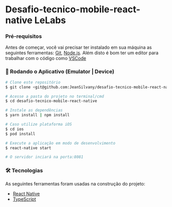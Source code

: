 # Desafio-tecnico-mobile-react-native LeLabs

### Pré-requisitos

Antes de começar, você vai precisar ter instalado em sua máquina as seguintes ferramentas:
[Git](https://git-scm.com), [Node.js](https://nodejs.org/en/). 
Além disto é bom ter um editor para trabalhar com o código como [VSCode](https://code.visualstudio.com/)

### 🎲 Rodando o Aplicativo (Emulator | Device)

```bash
# Clone este repositório
$ git clone <git@github.com:JeanSilvany/desafio-tecnico-mobile-react-native.git>

# Acesse a pasta do projeto no terminal/cmd
$ cd desafio-tecnico-mobile-react-native

# Instale as dependências
$ yarn install | npm install

# Caso utilize plataforma iOS
$ cd ios
$ pod install

# Execute a aplicação em modo de desenvolvimento
$ react-native start

# O servidor inciará na porta:8081
```

### 🛠 Tecnologias

As seguintes ferramentas foram usadas na construção do projeto:

- [React Native](https://reactnative.dev/)
- [TypeScript](https://www.typescriptlang.org/)
